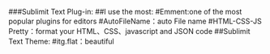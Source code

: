 ###Sublimit Text Plug-in:
##I use the most:
  #Emment:one of the most popular plugins for editors
  #AutoFileName：auto File name
  #HTML-CSS-JS Pretty：format  your HTML、CSS、javascript and JSON code
##Sublimit Text Theme:
  #itg.flat：beautiful
